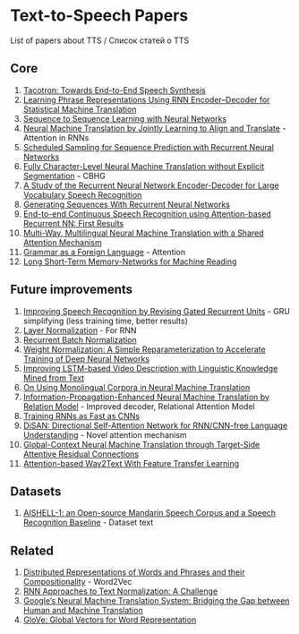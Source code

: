 # Text-to-Speech Papers
List of papers about TTS / Список статей о TTS

## Core
1. [Tacotron: Towards End-to-End Speech Synthesis](https://arxiv.org/pdf/1703.10135.pdf)
2. [Learning Phrase Representations Using RNN Encoder–Decoder for Statistical Machine Translation](https://arxiv.org/pdf/1406.1078v3.pdf)
3. [Sequence to Sequence Learning with Neural Networks](https://arxiv.org/pdf/1409.3215.pdf)
4. [Neural Machine Translation by Jointly Learning to Align and Translate](https://arxiv.org/pdf/1409.0473.pdf) - Attention in RNNs
5. [Scheduled Sampling for Sequence Prediction with Recurrent Neural Networks](http://papers.nips.cc/paper/5956-scheduled-sampling-for-sequence-prediction-with-recurrent-neural-networks.pdf)
6. [Fully Character-Level Neural Machine Translation without Explicit Segmentation](https://arxiv.org/pdf/1610.03017.pdf) - CBHG
7. [A Study of the Recurrent Neural Network Encoder-Decoder for Large Vocabulary Speech Recognition](http://homepages.inf.ed.ac.uk/srenals/ll-rnn-is15.pdf)
8. [Generating Sequences With Recurrent Neural Networks](https://arxiv.org/pdf/1308.0850)
9. [End-to-end Continuous Speech Recognition using Attention-based Recurrent NN: First Results](https://arxiv.org/pdf/1412.1602.pdf)
10. [Multi-Way, Multilingual Neural Machine Translation with a Shared Attention Mechanism](https://arxiv.org/pdf/1601.01073.pdf)
11. [Grammar as a Foreign Language](https://arxiv.org/pdf/1412.7449.pdf) - Attention
12. [Long Short-Term Memory-Networks for Machine Reading](https://arxiv.org/pdf/1601.06733.pdf)
## Future improvements
1. [Improving Speech Recognition by Revising Gated Recurrent Units](https://arxiv.org/pdf/1710.00641.pdf) - GRU simplifying (less training time, better results)
2. [Layer Normalization](https://arxiv.org/pdf/1607.06450.pdf) - For RNN
3. [Recurrent Batch Normalization](https://arxiv.org/pdf/1603.09025.pdf)
4. [Weight Normalization: A Simple Reparameterization to Accelerate Training of Deep Neural Networks](https://arxiv.org/pdf/1602.07868)
5. [Improving LSTM-based Video Description with Linguistic Knowledge Mined from Text](https://arxiv.org/pdf/1604.01729)
6. [On Using Monolingual Corpora in Neural Machine Translation](https://arxiv.org/pdf/1503.03535)
7. [Information-Propagation-Enhanced Neural Machine Translation by Relation Model](https://arxiv.org/pdf/1709.01766.pdf) - Improved decoder, Relational Attention Model
8. [Training RNNs as Fast as CNNs](https://arxiv.org/pdf/1709.02755.pdf)
9. [DiSAN: Directional Self-Attention Network for RNN/CNN-free Language Understanding](https://arxiv.org/pdf/1709.04696.pdf) - Novel attention mechanism
10. [Global-Context Neural Machine Translation through Target-Side Attentive Residual Connections](https://arxiv.org/pdf/1709.04849.pdf)
11. [Attention-based Wav2Text With Feature Transfer Learning](https://arxiv.org/pdf/1709.07814.pdf)
## Datasets
1. [AISHELL-1: an Open-source Mandarin Speech Corpus and a Speech Recognition Baseline](https://arxiv.org/pdf/1709.05522.pdf) - Dataset text
## Related
1. [Distributed Representations of Words and Phrases and their Compositionality](http://papers.nips.cc/paper/5021-distributed-representations-of-words-and-phrases-and-their-compositionality.pdf) - Word2Vec
2. [RNN Approaches to Text Normalization: A Challenge](https://arxiv.org/pdf/1611.00068.pdf)
3. [Google’s Neural Machine Translation System: Bridging the Gap between Human and Machine Translation](https://arxiv.org/pdf/1609.08144.pdf)
4. [GloVe: Global Vectors for Word Representation](https://nlp.stanford.edu/pubs/glove.pdf)
